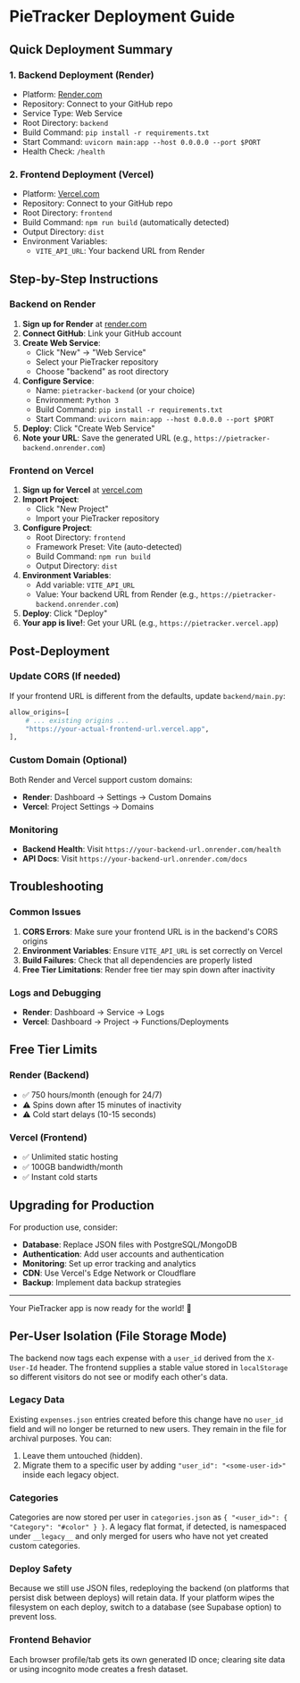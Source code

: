 # PieTracker Deployment Guide

## Quick Deployment Summary

### 1. Backend Deployment (Render)

- Platform: [Render.com](https://render.com)
- Repository: Connect to your GitHub repo
- Service Type: Web Service
- Root Directory: `backend`
- Build Command: `pip install -r requirements.txt`
- Start Command: `uvicorn main:app --host 0.0.0.0 --port $PORT`
- Health Check: `/health`

### 2. Frontend Deployment (Vercel)

- Platform: [Vercel.com](https://vercel.com)
- Repository: Connect to your GitHub repo
- Root Directory: `frontend`
- Build Command: `npm run build` (automatically detected)
- Output Directory: `dist`
- Environment Variables:
  - `VITE_API_URL`: Your backend URL from Render

## Step-by-Step Instructions

### Backend on Render

1. **Sign up for Render** at [render.com](https://render.com)
2. **Connect GitHub**: Link your GitHub account
3. **Create Web Service**:
   - Click "New" → "Web Service"
   - Select your PieTracker repository
   - Choose "backend" as root directory
4. **Configure Service**:
   - Name: `pietracker-backend` (or your choice)
   - Environment: `Python 3`
   - Build Command: `pip install -r requirements.txt`
   - Start Command: `uvicorn main:app --host 0.0.0.0 --port $PORT`
5. **Deploy**: Click "Create Web Service"
6. **Note your URL**: Save the generated URL (e.g., `https://pietracker-backend.onrender.com`)

### Frontend on Vercel

1. **Sign up for Vercel** at [vercel.com](https://vercel.com)
2. **Import Project**:
   - Click "New Project"
   - Import your PieTracker repository
3. **Configure Project**:
   - Root Directory: `frontend`
   - Framework Preset: Vite (auto-detected)
   - Build Command: `npm run build`
   - Output Directory: `dist`
4. **Environment Variables**:
   - Add variable: `VITE_API_URL`
   - Value: Your backend URL from Render (e.g., `https://pietracker-backend.onrender.com`)
5. **Deploy**: Click "Deploy"
6. **Your app is live!**: Get your URL (e.g., `https://pietracker.vercel.app`)

## Post-Deployment

### Update CORS (If needed)

If your frontend URL is different from the defaults, update `backend/main.py`:

```python
allow_origins=[
    # ... existing origins ...
    "https://your-actual-frontend-url.vercel.app",
],
```

### Custom Domain (Optional)

Both Render and Vercel support custom domains:

- **Render**: Dashboard → Settings → Custom Domains
- **Vercel**: Project Settings → Domains

### Monitoring

- **Backend Health**: Visit `https://your-backend-url.onrender.com/health`
- **API Docs**: Visit `https://your-backend-url.onrender.com/docs`

## Troubleshooting

### Common Issues

1. **CORS Errors**: Make sure your frontend URL is in the backend's CORS origins
2. **Environment Variables**: Ensure `VITE_API_URL` is set correctly on Vercel
3. **Build Failures**: Check that all dependencies are properly listed
4. **Free Tier Limitations**: Render free tier may spin down after inactivity

### Logs and Debugging

- **Render**: Dashboard → Service → Logs
- **Vercel**: Dashboard → Project → Functions/Deployments

## Free Tier Limits

### Render (Backend)

- ✅ 750 hours/month (enough for 24/7)
- ⚠️ Spins down after 15 minutes of inactivity
- ⚠️ Cold start delays (10-15 seconds)

### Vercel (Frontend)

- ✅ Unlimited static hosting
- ✅ 100GB bandwidth/month
- ✅ Instant cold starts

## Upgrading for Production

For production use, consider:

- **Database**: Replace JSON files with PostgreSQL/MongoDB
- **Authentication**: Add user accounts and authentication
- **Monitoring**: Set up error tracking and analytics
- **CDN**: Use Vercel's Edge Network or Cloudflare
- **Backup**: Implement data backup strategies

---

Your PieTracker app is now ready for the world! 🎉

## Per-User Isolation (File Storage Mode)

The backend now tags each expense with a `user_id` derived from the `X-User-Id` header. The frontend supplies a stable value stored in `localStorage` so different visitors do not see or modify each other's data.

### Legacy Data
Existing `expenses.json` entries created before this change have no `user_id` field and will no longer be returned to new users. They remain in the file for archival purposes. You can:
1. Leave them untouched (hidden).
2. Migrate them to a specific user by adding `"user_id": "<some-user-id>"` inside each legacy object.

### Categories
Categories are now stored per user in `categories.json` as `{ "<user_id>": { "Category": "#color" } }`. A legacy flat format, if detected, is namespaced under `__legacy__` and only merged for users who have not yet created custom categories.

### Deploy Safety
Because we still use JSON files, redeploying the backend (on platforms that persist disk between deploys) will retain data. If your platform wipes the filesystem on each deploy, switch to a database (see Supabase option) to prevent loss.

### Frontend Behavior
Each browser profile/tab gets its own generated ID once; clearing site data or using incognito mode creates a fresh dataset.
